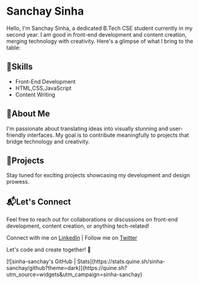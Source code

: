 
<!DOCTYPE html>
<html lang="en">

<body>

  <h1>Sanchay Sinha</h1>

  <p>Hello, I'm Sanchay Sinha, a dedicated B.Tech CSE student currently in my second year. I am good in front-end development and content creation, merging technology with creativity. Here's a glimpse of what I bring to the table:</p>

  <h2>🔧Skills</h2>
  <ul>
    <li>Front-End Development</li>
    <li>HTML,CSS,JavaScript</li>
    <li>Content Writing</li>
  </ul>

  <h2>🌱About Me</h2>
  <p>I'm passionate about translating ideas into visually stunning and user-friendly interfaces. My goal is to contribute meaningfully to projects that bridge technology and creativity.</p>

  <h2>🚀Projects</h2>
  <p>Stay tuned for exciting projects showcasing my development and design prowess.</p>

  <h2>📬Let's Connect</h2>
  <p>Feel free to reach out for collaborations or discussions on front-end development, content creation, or anything tech-related!</p>
  <p>Connect with me on <a href="https://www.linkedin.com/in/sanchay-sinha">LinkedIn</a> | Follow me on <a href="https://twitter.com/sinha_sanchay">Twitter</a></p>

  <p>Let's code and create together! 🌟</p>

</body>
</html>
[![sinha-sanchay's GitHub | Stats](https://stats.quine.sh/sinha-sanchay/github?theme=dark)](https://quine.sh?utm_source=widgets&utm_campaign=sinha-sanchay)
